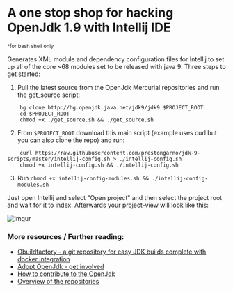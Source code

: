# A one stop shop for hacking OpenJdk 1.9 with Intellij IDE
<sub>*for bash shell only</sub>

Generates XML module and dependency configuration files for Intellij to set up all of the core ~68 modules set to be released with java 9. Three steps to get started:

1. Pull the latest source from the OpenJdk Mercurial repositories and run the get_source script:
```
    hg clone http://hg.openjdk.java.net/jdk9/jdk9 $PROJECT_ROOT
    cd $PROJECT_ROOT
    chmod +x ./get_source.sh && ./get_source.sh
```
2. From `$PROJECT_ROOT` download this main script (example uses curl but you can also clone the repo) and run:
```
    curl https://raw.githubusercontent.com/prestongarno/jdk-9-scripts/master/intellij-config.sh > ./intellij-config.sh
    chmod +x intellij-config.sh && ./intellij-config.sh
```
3) Run `chmod +x intellij-config-modules.sh && ./intellij-config-modules.sh`

Just open Intellij and select "Open project" and then select the project root and wait for it to index. Afterwards your project-view will look like this:

![Imgur](http://i.imgur.com/O3oseeT.png)

### More resources / Further reading:

* [Obuildfactory - a git repository for easy JDK builds complete with docker integration](https://github.com/hgomez/obuildfactory)
* [Adopt OpenJdk - get involved](https://github.com/AdoptOpenJDK)
* [How to contribute to the OpenJdk](http://openjdk.java.net/contribute/)
* [Overview of the repositories](http://openjdk.java.net/guide/repositories.html)

